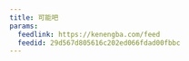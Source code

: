 ```yaml
---
title: 可能吧
params:
  feedlink: https://kenengba.com/feed
  feedid: 29d567d805616c202ed066fdad00fbbc
---
```

